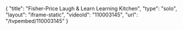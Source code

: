 {
    "title": "Fisher-Price Laugh &amp; Learn Learning Kitchen",
    "type": "solo",
    "layout": "iframe-static",
    "videoId": "110003145",
    "url": "\/tvpembed\/110003145"
}